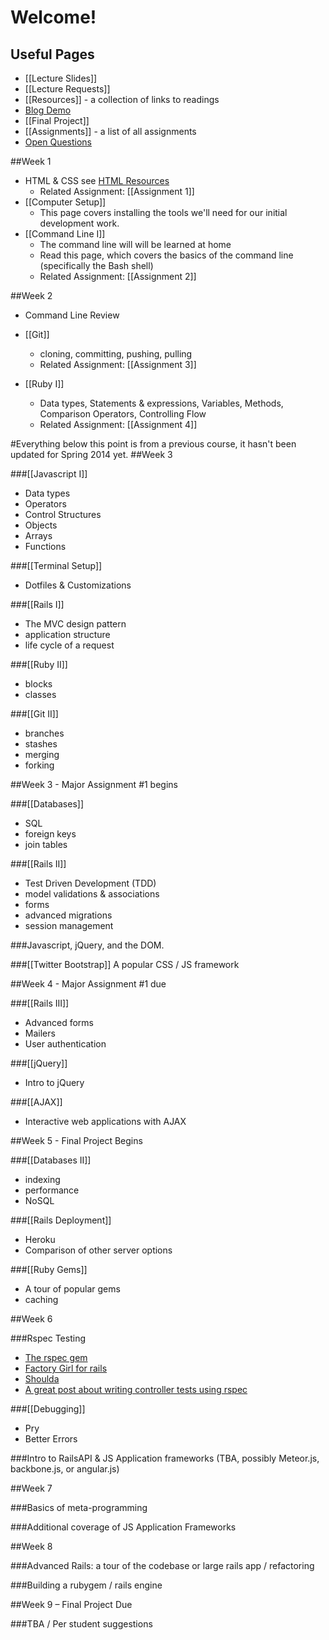 # Welcome!

## Useful Pages
* [[Lecture Slides]]
* [[Lecture Requests]]
* [[Resources]] - a collection of links to readings
* [Blog Demo](https://github.com/yale-stc-developer-curriculum/Yale_CAS_example)
* [[Final Project]]
* [[Assignments]] - a list of all assignments
* [Open Questions](https://github.com/yale-stc-developer-curriculum/YEI-STC-Bootcamp-2013/wiki/Open-Questions)

##Week 1
- HTML & CSS see [HTML Resources](Resources#html--css)
  - Related Assignment: [[Assignment 1]]
- [[Computer Setup]]
  - This page covers installing the tools we'll need for our initial development work.
- [[Command Line I]]
  - The command line will will be learned at home
  - Read this page, which covers the basics of the command line (specifically the Bash shell)
  - Related Assignment: [[Assignment 2]]

##Week 2
- Command Line Review
- [[Git]]
  - cloning, committing, pushing, pulling
  - Related Assignment: [[Assignment 3]]

- [[Ruby I]]
  - Data types, Statements & expressions, Variables, Methods, Comparison Operators, Controlling Flow
  - Related Assignment: [[Assignment 4]]


#Everything below this point is from a previous course, it hasn't been updated for Spring 2014 yet.
##Week 3

###[[Javascript I]]
- Data types
- Operators
- Control Structures
- Objects
- Arrays
- Functions

###[[Terminal Setup]]
- Dotfiles & Customizations

###[[Rails I]]
- The MVC design pattern
- application structure
- life cycle of a request

###[[Ruby II]]
- blocks
- classes

###[[Git II]]
- branches
- stashes
- merging
- forking

##Week 3 -  Major Assignment #1 begins

###[[Databases]]
- SQL
- foreign keys
- join tables

###[[Rails II]]
- Test Driven Development (TDD)
- model validations & associations
- forms
- advanced migrations
- session management

###Javascript, jQuery, and the DOM.

###[[Twitter Bootstrap]]
A popular CSS / JS framework

##Week 4 -  Major Assignment #1 due

###[[Rails III]]
- Advanced forms
- Mailers
- User authentication


###[[jQuery]]
- Intro to jQuery

###[[AJAX]]
- Interactive web applications with AJAX

##Week 5 -  Final Project Begins

###[[Databases II]]
- indexing
- performance
- NoSQL

###[[Rails Deployment]]
- Heroku
- Comparison of other server options

###[[Ruby Gems]]
- A tour of popular gems
- caching

##Week 6

###Rspec Testing
- [The rspec gem](https://github.com/rspec/rspec-rails)
- [Factory Girl for rails](https://github.com/thoughtbot/factory_girl/blob/master/GETTING_STARTED.md)
- [Shoulda](https://github.com/thoughtbot/shoulda)
- [A great post about writing controller tests using rspec](http://everydayrails.com/2012/04/07/testing-series-rspec-controllers.html)

###[[Debugging]]
- Pry
- Better Errors

###Intro to RailsAPI & JS Application frameworks (TBA, possibly Meteor.js, backbone.js, or angular.js)

##Week 7

###Basics of meta-programming

###Additional coverage of JS Application Frameworks 

##Week 8

###Advanced Rails: a tour of the codebase or large rails app / refactoring

###Building a rubygem / rails engine

##Week 9 – Final Project Due

###TBA / Per student suggestions